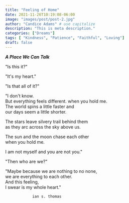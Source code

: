 ```yaml
---
title: "Feeling of Home"
date: 2021-11-26T10:19:08-06:00
image: "images/post/post-2.jpg"
author: "Candice Adams" # use capitalize
description: "This is meta description."
categories: ["Dreams"]
tags: [ "Kindness", "Patience", "Faithful", "Loving"]
draft: false
---
```


***A Place We Can Talk***

"Is this it?"  

"It's my heart."  

"Is that all of it?"  

"I don't know.  
But everything feels different.
when you hold me.  
The world spins a little faster and  
our days seem a little shorter.  

The stars leave silvery trail behind them  
as they arc across the sky above us.

The sun and the moon chase each  other  
when you hold me.

I am not myself and you are not you."

"Then who are we?"  

"Maybe because we are nothing to no none,  
we are everything to each other.  
And this feeling,  
I swear
is my whole heart."

                ian s. thomas

